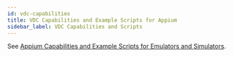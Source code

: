```yaml
---
id: vdc-capabilities
title: VDC Capabilities and Example Scripts for Appium
sidebar_label: VDC Capabilities and Scripts
---
```


See [Appium Capabilities and Example Scripts for Emulators and Simulators](https://wiki.saucelabs.com/display/DOCS/Appium+Capabilities+and+Example+Scripts+for+Emulators+and+Simulators).
